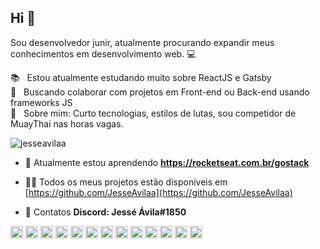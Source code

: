 ## Hi 👋
Sou desenvolvedor junir, atualmente procurando expandir meus conhecimentos em desenvolvimento web. :computer:

:books: &nbsp; Estou atualmente estudando muito sobre ReactJS e Gatsby
<br/> :purple_heart: &nbsp; Buscando colaborar com projetos em Front-end ou Back-end usando frameworks JS
<br/> 💬  &nbsp; Sobre mim: Curto tecnologias, estilos de lutas, sou competidor de MuayThai nas horas vagas.
<p align="left"> <img src="https://komarev.com/ghpvc/?username=jesseavilaa" alt="jesseavilaa" /> </p>

- 🌱 Atualmente estou aprendendo **https://rocketseat.com.br/gostack**

- 👨‍💻 Todos os meus projetos estão disponíveis em [https://github.com/JesseAvilaa](https://github.com/JesseAvilaa)

- 💬 Contatos **Discord: Jessé Ávila#1850**

<p align="left"><img src="https://devicons.github.io/devicon/devicon.git/icons/react/react-original-wordmark.svg" alt="react" width="20" height="20"/> <img src="https://devicons.github.io/devicon/devicon.git/icons/amazonwebservices/amazonwebservices-original-wordmark.svg" alt="aws" width="20" height="20"/> <img src="https://devicons.github.io/devicon/devicon.git/icons/bootstrap/bootstrap-plain.svg" alt="bootstrap" width="20" height="20"/> <img src="https://devicons.github.io/devicon/devicon.git/icons/css3/css3-original-wordmark.svg" alt="css3" width="20" height="20"/> <img src="https://devicons.github.io/devicon/devicon.git/icons/html5/html5-original-wordmark.svg" alt="html5" width="20" height="20"/> <img src="https://devicons.github.io/devicon/devicon.git/icons/java/java-original-wordmark.svg" alt="java" width="20" height="20"/> <img src="https://devicons.github.io/devicon/devicon.git/icons/javascript/javascript-original.svg" alt="javascript" width="20" height="20"/> <img src="https://devicons.github.io/devicon/devicon.git/icons/typescript/typescript-original.svg" alt="typescript" width="20" height="20"/> <img src="https://devicons.github.io/devicon/devicon.git/icons/mongodb/mongodb-original-wordmark.svg" alt="mongodb" width="20" height="20"/> <img src="https://devicons.github.io/devicon/devicon.git/icons/mysql/mysql-original-wordmark.svg" alt="mysql" width="20" height="20"/> <img src="https://devicons.github.io/devicon/devicon.git/icons/postgresql/postgresql-original-wordmark.svg" alt="postgresql" width="20" height="20"/> <img src="https://devicons.github.io/devicon/devicon.git/icons/redis/redis-original-wordmark.svg" alt="redis" width="20" height="20"/> <img src="https://devicons.github.io/devicon/devicon.git/icons/nodejs/nodejs-original-wordmark.svg" alt="nodejs" width="20" height="20"/></p><p align="center"> <img 
